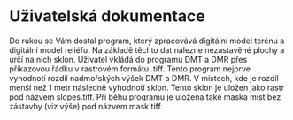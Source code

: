 # Uživatelská dokumentace

<p>Do rukou se Vám dostal program, který zpracovává digitální model terénu a digitální model reliéfu. Na základě těchto dat nalezne nezastavěné plochy a určí na nich 
  sklon.
  Uživatel vkládá do programu DMT a DMR přes příkazovou řádku v rastrovém formátu .tiff.
  Tento program nejprve vyhodnotí rozdíl nadmořských výšek DMT a DMR. V místech, kde je rozdíl menší než 1 metr následně vyhodnotí sklon. Tento sklon je uložen jako rastr
  pod názvem slopes.tiff.
  Při běhu programu je uložena také maska míst bez zástavby (viz výše) pod názvem mask.tiff.
